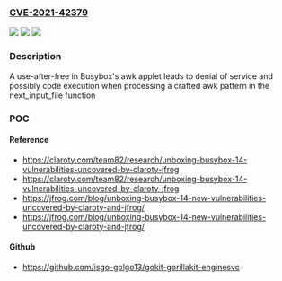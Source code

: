 ### [CVE-2021-42379](https://cve.mitre.org/cgi-bin/cvename.cgi?name=CVE-2021-42379)
![](https://img.shields.io/static/v1?label=Product&message=busybox&color=blue)
![](https://img.shields.io/static/v1?label=Version&message=%3C%201.34.0%20&color=brighgreen)
![](https://img.shields.io/static/v1?label=Vulnerability&message=CWE-416&color=brighgreen)

### Description

A use-after-free in Busybox's awk applet leads to denial of service and possibly code execution when processing a crafted awk pattern in the next_input_file function

### POC

#### Reference
- https://claroty.com/team82/research/unboxing-busybox-14-vulnerabilities-uncovered-by-claroty-jfrog
- https://claroty.com/team82/research/unboxing-busybox-14-vulnerabilities-uncovered-by-claroty-jfrog
- https://jfrog.com/blog/unboxing-busybox-14-new-vulnerabilities-uncovered-by-claroty-and-jfrog/
- https://jfrog.com/blog/unboxing-busybox-14-new-vulnerabilities-uncovered-by-claroty-and-jfrog/

#### Github
- https://github.com/isgo-golgo13/gokit-gorillakit-enginesvc

